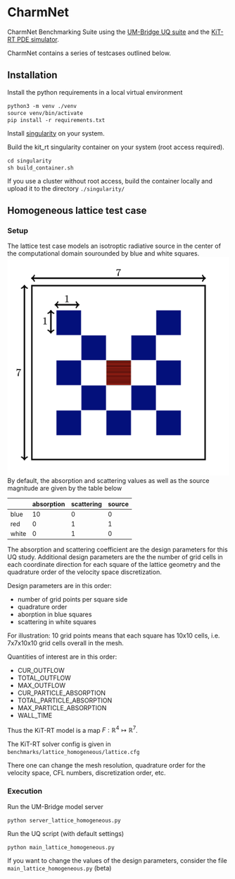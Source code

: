 # CharmNet
CharmNet Benchmarking Suite using the [UM-Bridge UQ suite](https://um-bridge-benchmarks.readthedocs.io/en/docs/) and the [KiT-RT PDE simulator](https://kit-rt.readthedocs.io/en/develop/index.html). 

CharmNet contains a series of testcases outlined below. 

## Installation

Install the python requirements in a local virtual environment

```
python3 -m venv ./venv
source venv/bin/activate
pip install -r requirements.txt
```

Install [singularity](https://docs.sylabs.io/guides/3.0/user-guide/installation.html) on your system. 

Build the kit_rt singularity container on your system (root access required).
```
cd singularity
sh build_container.sh
```
 If you use a cluster without root access, build the container locally and upload it to the directory `./singularity/` 

## Homogeneous lattice test case

### Setup

The lattice test case models an isotroptic radiative source in the center of the computational domain sourounded by blue and white squares.
![Lattice test case](documentation/lattice_setup.png)
By default,  the absorption and scattering values as well as the source magnitude are given by the table below

|          | absorption | scattering | source |
|----------|----------|----------|----------|
| blue     | 10       | 0        | 0        |
| red      | 0        | 1        | 1        |
| white    | 0        | 1        | 0        |


The absorption and scattering coefficient are the design parameters for this UQ study. Additional design parameters are the the number of grid cells in each coordinate direction for each square of the lattice geometry and the quadrature order of the velocity space discretization. 

Design parameters are in this order: 

- number of grid points per square side
- quadrature order
- aborption in blue squares
- scattering in white squares

For illustration: 10 grid points means that each square has 10x10 cells, i.e. 7x7x10x10 grid cells overall in the mesh.

Quantities of interest are in this order: 

- CUR_OUTFLOW
- TOTAL_OUTFLOW
- MAX_OUTFLOW
- CUR_PARTICLE_ABSORPTION
- TOTAL_PARTICLE_ABSORPTION
- MAX_PARTICLE_ABSORPTION
- WALL_TIME

Thus the KiT-RT model is a map $F:\mathbb{R}^4\mapsto\mathbb{R}^7$. 

The KiT-RT solver config is given in `benchmarks/lattice_homogeneous/lattice.cfg` 

There one can change the mesh resolution, quadrature order for the velocity space, CFL numbers, discretization order, etc. 

### Execution

Run the UM-Bridge model server

```
python server_lattice_homogeneous.py
```

Run the UQ script (with default settings)

```
python main_lattice_homogeneous.py
```

If you want to change the values of the design parameters, consider the file `main_lattice_homogeneous.py` (beta)